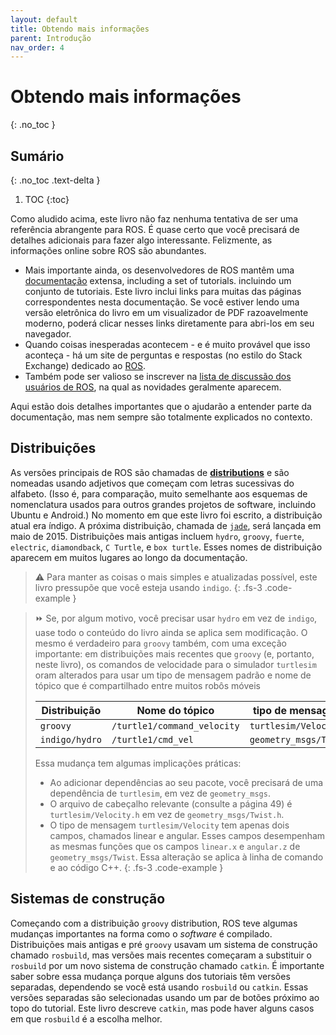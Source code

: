 ```yaml
---
layout: default
title: Obtendo mais informações
parent: Introdução
nav_order: 4
---
```


# Obtendo mais informações
{: .no_toc }


## Sumário
{: .no_toc .text-delta }

1. TOC
{:toc}

Como aludido acima, este livro não faz nenhuma tentativa de ser uma referência abrangente para ROS. É quase certo que você precisará de detalhes adicionais para fazer algo interessante. Felizmente, as informações online sobre ROS são abundantes.

- Mais importante ainda, os desenvolvedores de ROS mantêm uma [documentação](http://wiki.ros.org/) extensa, including a set of tutorials. incluindo um conjunto de tutoriais. Este livro inclui links para muitas das páginas correspondentes nesta documentação. Se você estiver lendo uma versão eletrônica do livro em um visualizador de PDF razoavelmente moderno, poderá clicar nesses links diretamente para abri-los em seu navegador.
- Quando coisas inesperadas acontecem - e é muito provável que isso aconteça - há um site de perguntas e respostas (no estilo do Stack Exchange) dedicado ao [ROS](http://answers.ros.org/).
- Também pode ser valioso se inscrever na [lista de discussão dos usuários de ROS](http://lists.ros.org/mailman/listinfo/ros-users), na qual as novidades geralmente aparecem.

Aqui estão dois detalhes importantes que o ajudarão a entender parte da documentação, mas nem sempre são totalmente explicados no contexto.

## Distribuições

As versões principais de ROS são chamadas de [**distributions**](http://wiki.ros.org/Distributions) e são nomeadas usando adjetivos que começam com letras sucessivas do alfabeto. (Isso é, para comparação, muito semelhante aos esquemas de nomenclatura usados ​​para outros grandes projetos de software, incluindo Ubuntu e Android.) No momento em que este livro foi escrito, a distribuição atual era índigo. A próxima distribuição, chamada de [`jade`](http://wiki.ros.org/jade), será lançada em maio de 2015. Distribuições mais antigas incluem `hydro`, `groovy`, `fuerte`, `electric`, `diamondback`, `C Turtle`, e `box turtle`. Esses nomes de distribuição aparecem em muitos lugares ao longo da documentação.

> ⚠️ Para manter as coisas o mais simples e atualizadas possível, este livro pressupõe que você esteja usando `indigo`.
{: .fs-3 .code-example }

> ⏩  Se, por algum motivo, você precisar usar `hydro` em vez de `indigo`, uase todo o conteúdo do livro ainda se aplica sem modificação. O mesmo é verdadeiro para `groovy` também, com uma exceção importante: em distribuições mais recentes que `groovy` (e, portanto, neste livro), os comandos de velocidade para o simulador `turtlesim` oram alterados para usar um tipo de mensagem padrão e nome de tópico que é compartilhado entre muitos robôs móveis
>
> | Distribuição  | Nome do tópico    | tipo de mensagem  |
> | ------------- | ----------------- | ----------------- |
> | `groovy` | `/turtle1/command_velocity`  | `turtlesim/Velocity` |
> | `indigo/hydro`  | `/turtle1/cmd_vel` | `geometry_msgs/Twist`  |
>
> Essa mudança tem algumas implicações práticas:
> - Ao adicionar dependências ao seu pacote, você precisará de uma dependência de `turtlesim`, em vez de `geometry_msgs`.
> - O arquivo de cabeçalho relevante (consulte a página 49) é `turtlesim/Velocity.h`  em vez de `geometry_msgs/Twist.h`.
> - O tipo de mensagem `turtlesim/Velocity` tem apenas dois campos, chamados linear e angular. Esses campos desempenham as mesmas funções que os campos `linear.x` e `angular.z` de `geometry_msgs/Twist`. Essa alteração se aplica à linha de comando e ao código C++.
{: .fs-3 .code-example }

## Sistemas de construção 

Começando com a distribuição `groovy` distribution, ROS teve algumas mudanças importantes na forma como o _software_ é compilado. Distribuições mais antigas e pré `groovy`  usavam um sistema de construção chamado `rosbuild`,  mas versões mais recentes começaram a substituir o `rosbuild` por um novo sistema de construção chamado `catkin`. É importante saber sobre essa mudança porque alguns dos tutoriais têm versões separadas, dependendo se você está usando `rosbuild` ou `catkin`. Essas versões separadas são selecionadas usando um par de botões próximo ao topo do tutorial. Este livro descreve `catkin`, mas pode haver alguns casos em que `rosbuild` é a escolha melhor.

